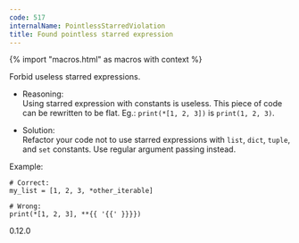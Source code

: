 ```yaml
---
code: 517
internalName: PointlessStarredViolation
title: Found pointless starred expression
---
```


{% import "macros.html" as macros with context %}

Forbid useless starred expressions.

  - Reasoning:  
    Using starred expression with constants is useless. This piece of
    code can be rewritten to be flat. Eg.: `print(*[1, 2, 3])` is
    `print(1, 2, 3)`.

  - Solution:  
    Refactor your code not to use starred expressions with `list`,
    `dict`, `tuple`, and `set` constants. Use regular argument passing
    instead.

Example:

    # Correct:
    my_list = [1, 2, 3, *other_iterable]
    
    # Wrong:
    print(*[1, 2, 3], **{{ '{{' }}}})

<div class="versionadded">

0.12.0

</div>